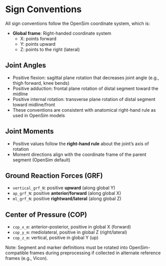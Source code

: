 # Sign Conventions

All sign conventions follow the OpenSim coordinate system, which is:
- **Global frame**: Right-handed coordinate system
  - X: points forward
  - Y: points upward
  - Z: points to the right (lateral)

## Joint Angles
- Positive flexion: sagittal plane rotation that decreases joint angle (e.g., thigh forward, knee bends)
- Positive adduction: frontal plane rotation of distal segment toward the midline
- Positive internal rotation: transverse plane rotation of distal segment toward midline/front
- These conventions are consistent with anatomical right-hand rule as used in OpenSim models

## Joint Moments
- Positive values follow the **right-hand rule** about the joint’s axis of rotation
- Moment directions align with the coordinate frame of the parent segment (OpenSim default)

## Ground Reaction Forces (GRF)
- `vertical_grf_N`: positive **upward** (along global Y)
- `ap_grf_N`: positive **anterior/forward** (along global X)
- `ml_grf_N`: positive **rightward/lateral** (along global Z)

## Center of Pressure (COP)
- `cop_x_m`: anterior–posterior, positive in global X (forward)
- `cop_y_m`: mediolateral, positive in global Z (right/lateral)
- `cop_z_m`: vertical, positive in global Y (up)

Note: Segment and marker definitions must be rotated into OpenSim-compatible frames during preprocessing if collected in alternate reference frames (e.g., Vicon).